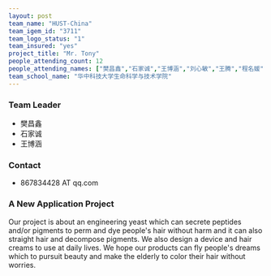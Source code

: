 ```yaml
---
layout: post
team_name: "HUST-China"
team_igem_id: "3711"
team_logo_status: "1"
team_insured: "yes"
project_title: "Mr. Tony"
people_attending_count: 12
people_attending_names: ["樊昌鑫","石家诚","王博涵","刘心敏","王腾","程名媛","杨洁","刘超然","李依瑾","张玉竹","黄天昊","陈雯菁"]
team_school_name: "华中科技大学生命科学与技术学院"
---
```



### Team Leader
* 樊昌鑫
* 石家诚
* 王博涵

### Contact
* 867834428 AT qq.com

### A New Application Project

Our project is about an engineering yeast which can secrete peptides and/or pigments to perm and dye people's hair without harm and it can also straight hair and decompose pigments. We also design a device and hair creams to use at daily lives. We hope our products can fly people's dreams which to pursuit beauty and make the elderly to color their hair without worries.

